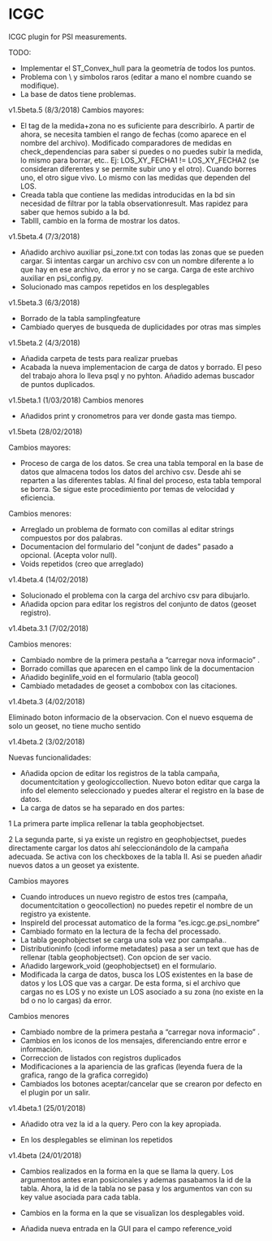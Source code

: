 # ICGC

ICGC plugin for PSI measurements.

TODO:
-	Implementar el ST_Convex_hull para la geometría de todos los puntos.
- Problema con \\ y simbolos raros (editar a mano el nombre cuando se modifique).
- La base de datos tiene problemas.

v1.5beta.5 (8/3/2018)
Cambios mayores:
- El tag de la medida+zona no es suficiente para describirlo. A partir de ahora, se necesita tambien el rango de fechas (como aparece en el nombre del archivo). Modificado comparadores de medidas en check_dependencias para saber si puedes o no puedes subir la medida, lo mismo para borrar, etc..
Ej: LOS_XY_FECHA1 != LOS_XY_FECHA2 (se consideran diferentes y se permite subir uno y el otro).
    Cuando borres uno, el otro sigue vivo.
    Lo mismo con las medidas que dependen del LOS.
- Creada tabla que contiene las medidas introducidas en la bd sin necesidad de filtrar por la tabla observationresult. Mas rapidez para saber que hemos subido a la bd.
- TabIII, cambio en la forma de mostrar los datos.


v1.5beta.4 (7/3/2018)
- Añadido archivo auxiliar psi_zone.txt con todas las zonas que se pueden cargar. Si intentas cargar un archivo csv con un nombre diferente a lo que hay en ese archivo, da error y no se carga. Carga de este archivo auxiliar en psi_config.py.
- Solucionado mas campos repetidos en los desplegables

v1.5beta.3 (6/3/2018)
- Borrado de la tabla samplingfeature
- Cambiado queryes de busqueda de duplicidades por otras mas simples

v1.5beta.2 (4/3/2018)
- Añadida carpeta de tests para realizar pruebas
- Acabada la nueva implementacion de carga de datos y borrado. El peso del trabajo ahora lo lleva psql y no pyhton. Añadido ademas buscador de puntos duplicados.

v1.5beta.1 (1/03/2018)
Cambios menores
- Añadidos print y cronometros para ver donde gasta mas tiempo.

v1.5beta (28/02/2018)

Cambios mayores:
- Proceso de carga de los datos. Se crea una tabla temporal en la base de datos que almacena todos los datos del archivo csv. Desde ahi se reparten a las diferentes tablas. Al final del proceso, esta tabla temporal se borra. Se sigue este procedimiento por temas de velocidad y eficiencia.

Cambios menores:
- Arreglado un problema de formato con comillas al editar strings compuestos por dos palabras.
- Documentacion del formulario del "conjunt de dades" pasado a opcional. (Acepta volor null).
- Voids repetidos (creo que arreglado)



v1.4beta.4 (14/02/2018)

- Solucionado el problema con la carga del archivo csv para dibujarlo.
- Añadida opcion para editar los registros del conjunto de datos (geoset registro).

v1.4beta.3.1 (7/02/2018)

Cambios menores:
-	Cambiado nombre de la primera pestaña a “carregar nova informacio” .
- Borrado comillas que aparecen en el campo link de la documentacion
- Añadido beginlife_void en el formulario (tabla geocol)
- Cambiado metadades de geoset a combobox con las citaciones.


v1.4beta.3 (4/02/2018)

Eliminado boton informacio de la observacion. Con el nuevo esquema de solo un geoset, no tiene mucho sentido


v1.4beta.2 (3/02/2018)

Nuevas funcionalidades:
-	Añadida opcion de editar los registros de la tabla campaña, documentcitation y geologiccollection. Nuevo boton editar que carga la info del elemento seleccionado y puedes alterar el registro en la base de datos.
-	La carga de datos se ha separado en dos partes:

1 La primera parte implica rellenar la tabla geophobjectset.

2 La segunda parte, si ya existe un registro en geophobjectset, puedes directamente cargar los datos ahí seleccionándolo de la campaña adecuada. Se activa con los checkboxes de la tabla II. Asi se pueden añadir nuevos datos a un geoset ya existente.


Cambios mayores
-	Cuando introduces un nuevo registro de estos tres (campaña, documentcitation o geocollection) no puedes repetir el nombre de un registro ya existente.
-	InspireId del processat automatico de la forma “es.icgc.ge.psi_nombre”
-	Cambiado formato en la lectura de la fecha del processado.
-	La tabla geophobjectset se carga una sola vez por campaña..
-	Distributioninfo (codi informe metadates) pasa a ser un text que has de rellenar (tabla geophobjectset). Con opcion de ser vacio.
-	Añadido largework_void (geophobjectset)  en el formulario.
-	Modificada la carga de datos, busca los LOS existentes en la base de datos y los LOS que vas a cargar. De esta forma, si el archivo que cargas no es LOS y no existe un LOS asociado a su zona (no existe en la bd o no lo cargas) da error.


Cambios menores
-	Cambiado nombre de la primera pestaña a “carregar nova informacio” .
-	Cambios en los iconos de los mensajes, diferenciando entre error e información.
-	Correccion de listados con registros duplicados
-	Modificaciones a la apariencia de las graficas (leyenda fuera de la grafica, rango de la grafica corregido)
- Cambiados los botones aceptar/cancelar que se crearon por defecto en el plugin por un salir.


v1.4beta.1 (25/01/2018)

- Añadido otra vez la id a la query. Pero con la key apropiada.

- En los desplegables se eliminan los repetidos

v1.4beta (24/01/2018)

- Cambios realizados en la forma en la que se llama la query. Los argumentos antes eran posicionales y ademas pasabamos la id de la tabla. Ahora, la id de la tabla no se pasa y los argumentos van con su key value asociada para cada tabla.

- Cambios en la forma en la que se visualizan los desplegables void.

- Añadida nueva entrada en la GUI para el campo reference_void
